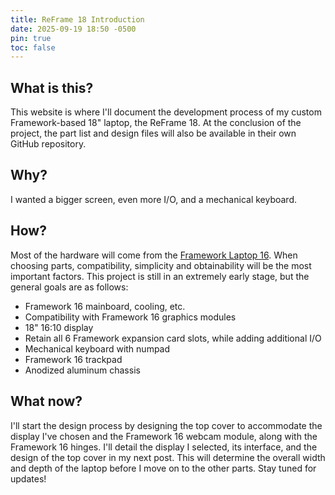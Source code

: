 ```yaml
---
title: ReFrame 18 Introduction
date: 2025-09-19 18:50 -0500
pin: true
toc: false
---
```


## What is this?
This website is where I'll document the development process of my custom Framework-based 18" laptop, the ReFrame 18. At the conclusion of the project, the part list and design files will also be available in their own GitHub repository.

## Why?
I wanted a bigger screen, even more I/O, and a mechanical keyboard.

## How?
Most of the hardware will come from the [Framework Laptop 16](https://frame.work/laptop16). When choosing parts, compatibility, simplicity and obtainability will be the most important factors. This project is still in an extremely early stage, but the general goals are as follows:
- Framework 16 mainboard, cooling, etc.
- Compatibility with Framework 16 graphics modules
- 18" 16:10 display
- Retain all 6 Framework expansion card slots, while adding additional I/O
- Mechanical keyboard with numpad
- Framework 16 trackpad
- Anodized aluminum chassis

## What now?
I'll start the design process by designing the top cover to accommodate the display I've chosen and the Framework 16 webcam module, along with the Framework 16 hinges. I'll detail the display I selected, its interface, and the design of the top cover in my next post. This will determine the overall width and depth of the laptop before I move on to the other parts. Stay tuned for updates!
